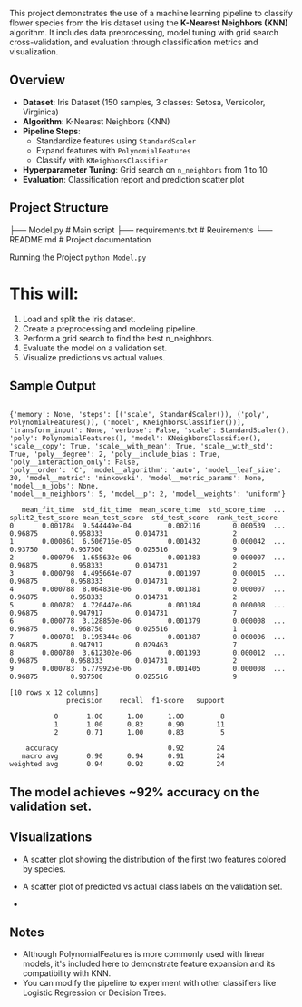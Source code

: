 
This project demonstrates the use of a machine learning pipeline to classify flower species from the Iris dataset using the **K-Nearest Neighbors (KNN)** algorithm. 
It includes data preprocessing, model tuning with grid search cross-validation, and evaluation through classification metrics and visualization.

## Overview

- **Dataset**: Iris Dataset (150 samples, 3 classes: Setosa, Versicolor, Virginica)
- **Algorithm**: K-Nearest Neighbors (KNN)
- **Pipeline Steps**:
  - Standardize features using `StandardScaler`
  - Expand features with `PolynomialFeatures`
  - Classify with `KNeighborsClassifier`
- **Hyperparameter Tuning**: Grid search on `n_neighbors` from 1 to 10
- **Evaluation**: Classification report and prediction scatter plot

## Project Structure
├── Model.py # Main script
├── requirements.txt # Reuirements 
└── README.md # Project documentation

Running the Project
`python Model.py`

# This will:

1. Load and split the Iris dataset.
2. Create a preprocessing and modeling pipeline.
3. Perform a grid search to find the best n_neighbors.
4. Evaluate the model on a validation set.
5. Visualize predictions vs actual values.

## Sample Output
```

{'memory': None, 'steps': [('scale', StandardScaler()), ('poly', PolynomialFeatures()), ('model', KNeighborsClassifier())], 
'transform_input': None, 'verbose': False, 'scale': StandardScaler(), 'poly': PolynomialFeatures(), 'model': KNeighborsClassifier(), 
'scale__copy': True, 'scale__with_mean': True, 'scale__with_std': True, 'poly__degree': 2, 'poly__include_bias': True, 'poly__interaction_only': False,
'poly__order': 'C', 'model__algorithm': 'auto', 'model__leaf_size': 30, 'model__metric': 'minkowski', 'model__metric_params': None, 'model__n_jobs': None,
'model__n_neighbors': 5, 'model__p': 2, 'model__weights': 'uniform'}

   mean_fit_time  std_fit_time  mean_score_time  std_score_time  ...  split2_test_score mean_test_score  std_test_score  rank_test_score
0       0.001784  9.544449e-04         0.002116        0.000539  ...            0.96875        0.958333        0.014731                2
1       0.000861  6.506716e-05         0.001432        0.000042  ...            0.93750        0.937500        0.025516                9
2       0.000796  1.655632e-06         0.001383        0.000007  ...            0.96875        0.958333        0.014731                2
3       0.000798  4.495664e-07         0.001397        0.000015  ...            0.96875        0.958333        0.014731                2
4       0.000788  8.064831e-06         0.001381        0.000007  ...            0.96875        0.958333        0.014731                2
5       0.000782  4.720447e-06         0.001384        0.000008  ...            0.96875        0.947917        0.014731                7
6       0.000778  3.128850e-06         0.001379        0.000008  ...            0.96875        0.968750        0.025516                1
7       0.000781  8.195344e-06         0.001387        0.000006  ...            0.96875        0.947917        0.029463                7
8       0.000780  3.612302e-06         0.001393        0.000012  ...            0.96875        0.958333        0.014731                2
9       0.000783  6.779925e-06         0.001405        0.000008  ...            0.96875        0.937500        0.025516                9

[10 rows x 12 columns]
              precision    recall  f1-score   support

           0       1.00      1.00      1.00         8
           1       1.00      0.82      0.90        11
           2       0.71      1.00      0.83         5

    accuracy                           0.92        24
   macro avg       0.90      0.94      0.91        24
weighted avg       0.94      0.92      0.92        24

```

## The model achieves ~92% accuracy on the validation set.

## Visualizations

* A scatter plot showing the distribution of the first two features colored by species.
* A scatter plot of predicted vs actual class labels on the validation set.

* 
## Notes

* Although PolynomialFeatures is more commonly used with linear models, it's included here to demonstrate feature expansion and its compatibility with KNN.
* You can modify the pipeline to experiment with other classifiers like Logistic Regression or Decision Trees.


